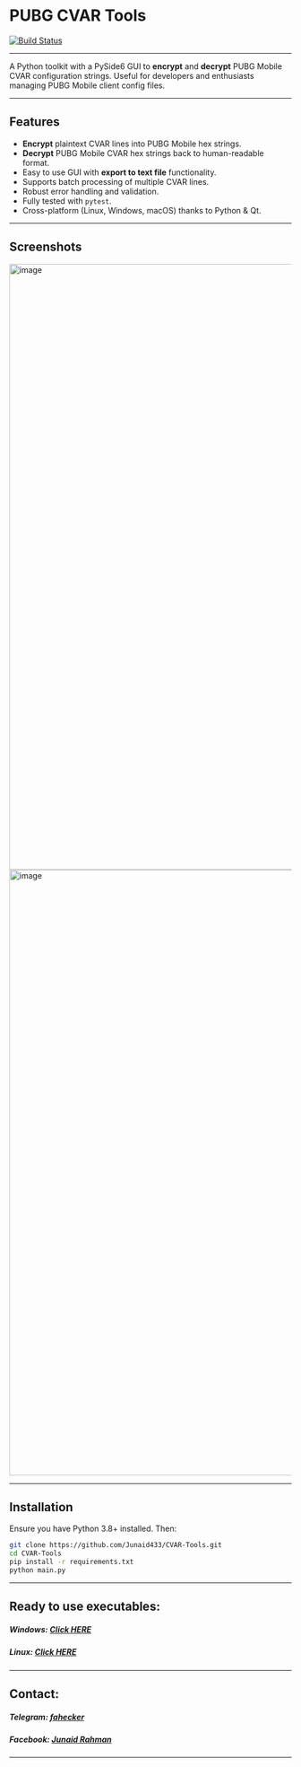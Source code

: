# PUBG CVAR Tools

[![Build Status](https://github.com/Junaid433/CVAR-Tools/actions/workflows/build.yml/badge.svg)](https://github.com/Junaid433/CVAR-Tools/actions/workflows/build.yml)

---

A Python toolkit with a PySide6 GUI to **encrypt** and **decrypt** PUBG Mobile CVAR configuration strings. Useful for developers and enthusiasts managing PUBG Mobile client config files.

---

## Features

- **Encrypt** plaintext CVAR lines into PUBG Mobile hex strings.
- **Decrypt** PUBG Mobile CVAR hex strings back to human-readable format.
- Easy to use GUI with **export to text file** functionality.
- Supports batch processing of multiple CVAR lines.
- Robust error handling and validation.
- Fully tested with `pytest`.
- Cross-platform (Linux, Windows, macOS) thanks to Python & Qt.

---

## Screenshots 

<img width="1920" height="1080" alt="image" src="https://github.com/user-attachments/assets/fa8e5d4a-3b62-4bc5-9184-f1e3caedee84" />


<img width="1920" height="1080" alt="image" src="https://github.com/user-attachments/assets/21148adf-1821-4231-bbcf-74a4256607ab" />

--- 

## Installation

Ensure you have Python 3.8+ installed. Then:

```bash
git clone https://github.com/Junaid433/CVAR-Tools.git
cd CVAR-Tools
pip install -r requirements.txt
python main.py
```
---

## Ready to use executables: 

  ##### Windows: [Click HERE](https://github.com/Junaid433/CVAR-Tools/releases/download/v0.1/CVARTool-windows-3.13.exe)
  ##### Linux: [Click HERE](https://github.com/Junaid433/CVAR-Tools/releases/download/v0.1/CVARTool-linux-3.13)

--- 

## Contact: 

 ##### Telegram: [fahecker](https://t.me/fakehecker)
 ##### Facebook: [Junaid Rahman](https://facebook.com/jnaid.rahman.im)

---
